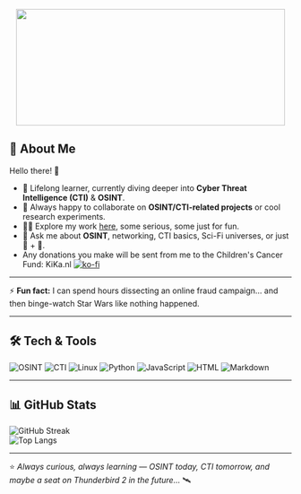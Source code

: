 <p align="center"><img width="480" height="208" src="https://c.tenor.com/DSG9ZID25nsAAAAC/hello-there-general-kenobi.gif"></p>

## 💫 About Me  

Hello there! 👋  

- 🌱 Lifelong learner, currently diving deeper into **Cyber Threat Intelligence (CTI)** & **OSINT**.  
- 👯 Always happy to collaborate on **OSINT/CTI-related projects** or cool research experiments.  
- 👨‍💻 Explore my work [here](https://github.com/K2SOsint?tab=repositories), some serious, some just for fun.  
- 💬 Ask me about **OSINT**, networking, CTI basics, Sci-Fi universes, or just 🍕 + 🍺.
- Any donations you make will be sent from me to the Children's Cancer Fund: KiKa.nl [![ko-fi](https://ko-fi.com/img/githubbutton_sm.svg)](https://ko-fi.com/T6T51LLYIO)  

---

⚡ **Fun fact:** I can spend hours dissecting an online fraud campaign… and then binge-watch Star Wars like nothing happened.  

---

## 🛠️ Tech & Tools  

![OSINT](https://img.shields.io/badge/-OSINT-blue?style=flat&logo=internetexplorer&logoColor=white)
![CTI](https://img.shields.io/badge/-CyberThreatIntel-critical?style=flat&logo=hackthebox&logoColor=white)
![Linux](https://img.shields.io/badge/-Linux-grey?style=flat&logo=linux)
![Python](https://img.shields.io/badge/-Python-black?style=flat&logo=python)
![JavaScript](https://img.shields.io/badge/-JavaScript-yellow?style=flat&logo=javascript&logoColor=black)
![HTML](https://img.shields.io/badge/-HTML-orange?style=flat&logo=html5&logoColor=white)
![Markdown](https://img.shields.io/badge/-Markdown-lightgrey?style=flat&logo=markdown)

---

## 📊 GitHub Stats  

![GitHub Streak](https://streak-stats.demolab.com?user=K2SOsint&theme=dark&hide_border=true)  
![Top Langs](https://github-readme-stats.vercel.app/api/top-langs/?username=K2SOsint&layout=compact&theme=dark&hide_border=true)  

---

⭐️ *Always curious, always learning — OSINT today, CTI tomorrow, and maybe a seat on Thunderbird 2 in the future…* 🛰️  



